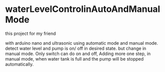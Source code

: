 # waterLevelControlinAutoAndManualMode
this project for my friend

with arduino nano and ultrasonic using automatic mode and manual mode.
detect water level and pump is on/ off in desired state.
but change in manual mode. Only switch can do on and off,
Adding more one step, in manual mode, when water tank is full and the pump will be stopped automatically.
